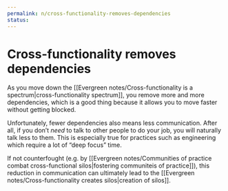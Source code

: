 ```yaml
---
permalink: n/cross-functionality-removes-dependencies
status: 
---
```

# Cross-functionality removes dependencies

As you move down the [[Evergreen notes/Cross-functionality is a spectrum|cross-functionality spectrum]], you remove more and more dependencies, which is a good thing because it allows you to move faster without getting blocked.

Unfortunately, fewer dependencies also means less communication. After all, if you don’t _need_ to talk to other people to do your job, you will naturally talk less to them. This is especially true for practices such as engineering which require a lot of “deep focus” time.

If not counterfought (e.g. by [[Evergreen notes/Communities of practice combat cross-functional silos|fostering communiteis of practice]]), this reduction in communication can ultimately lead to the [[Evergreen notes/Cross-functionality creates silos|creation of silos]].
